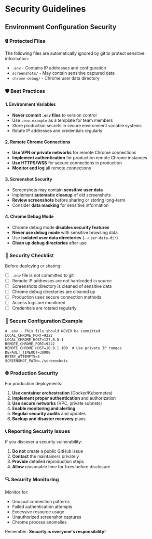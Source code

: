 # Security Guidelines

## Environment Configuration Security

### 🔒 **Protected Files**
The following files are automatically ignored by git to protect sensitive information:

- `.env` - Contains IP addresses and configuration
- `screenshots/` - May contain sensitive captured data
- `chrome-debug/` - Chrome user data directory

### 🛡️ **Best Practices**

#### 1. Environment Variables
- **Never commit `.env` files** to version control
- Use `.env.example` as a template for team members
- Store production secrets in secure environment variable systems
- Rotate IP addresses and credentials regularly

#### 2. Remote Chrome Connections
- **Use VPN or private networks** for remote Chrome connections
- **Implement authentication** for production remote Chrome instances
- **Use HTTPS/WSS** for secure connections in production
- **Monitor and log** all remote connections

#### 3. Screenshot Security
- Screenshots may contain **sensitive user data**
- Implement **automatic cleanup** of old screenshots
- **Review screenshots** before sharing or storing long-term
- Consider **data masking** for sensitive information

#### 4. Chrome Debug Mode
- Chrome debug mode **disables security features**
- **Never use debug mode** with sensitive browsing data
- Use **isolated user data directories** (`--user-data-dir`)
- **Clean up debug directories** after use

### 🚨 **Security Checklist**

Before deploying or sharing:

- [ ] `.env` file is not committed to git
- [ ] Remote IP addresses are not hardcoded in source
- [ ] Screenshots directory is cleaned of sensitive data
- [ ] Chrome debug directories are cleaned up
- [ ] Production uses secure connection methods
- [ ] Access logs are monitored
- [ ] Credentials are rotated regularly

### 🔧 **Secure Configuration Example**

```env
# .env - This file should NEVER be committed
LOCAL_CHROME_PORT=9222
LOCAL_CHROME_HOST=127.0.0.1
REMOTE_CHROME_PORT=9222
REMOTE_CHROME_HOST=10.0.1.100  # Use private IP ranges
DEFAULT_TIMEOUT=30000
RETRY_ATTEMPTS=3
SCREENSHOT_PATH=./screenshots
```

### 🌐 **Production Security**

For production deployments:

1. **Use container orchestration** (Docker/Kubernetes)
2. **Implement proper authentication** and authorization
3. **Use secure networks** (VPC, private subnets)
4. **Enable monitoring and alerting**
5. **Regular security audits** and updates
6. **Backup and disaster recovery** plans

### 📞 **Reporting Security Issues**

If you discover a security vulnerability:

1. **Do not** create a public GitHub issue
2. **Contact** the maintainers privately
3. **Provide** detailed reproduction steps
4. **Allow** reasonable time for fixes before disclosure

### 🔍 **Security Monitoring**

Monitor for:
- Unusual connection patterns
- Failed authentication attempts
- Excessive resource usage
- Unauthorized screenshot captures
- Chrome process anomalies

Remember: **Security is everyone's responsibility!**
